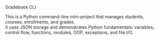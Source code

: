  Gradebook CLI

This is a Python command-line mini-project that manages students, courses, enrollments, and grades.  
It uses JSON storage and demonstrates Python fundamentals: variables, control flow, functions, modules, OOP, exceptions, and file I/O.







